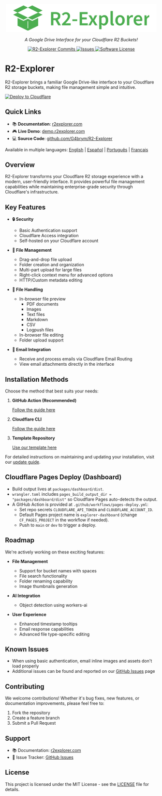 <div align="center">
  <a href="https://r2explorer.com/">
    <img src="https://raw.githubusercontent.com/G4brym/R2-explorer/refs/heads/main/packages/docs/public/assets/r2-explorer-logo.png" width="500" height="auto" alt="R2-Explorer"/>
  </a>
</div>

<p align="center">
    <em>A Google Drive Interface for your Cloudflare R2 Buckets!</em>
</p>

<p align="center">
    <a href="https://github.com/G4brym/R2-Explorer/commits/main" target="_blank">
      <img src="https://img.shields.io/github/commit-activity/m/G4brym/R2-Explorer?label=Commits&style=social" alt="R2-Explorer Commits">
    </a>
    <a href="https://github.com/G4brym/R2-Explorer/issues" target="_blank">
      <img src="https://img.shields.io/github/issues/G4brym/R2-Explorer?style=social" alt="Issues">
    </a>
    <a href="https://github.com/G4brym/R2-Explorer/blob/main/LICENSE" target="_blank">
      <img src="https://img.shields.io/badge/license-MIT-brightgreen.svg?style=social" alt="Software License">
    </a>
</p>

# R2-Explorer

R2-Explorer brings a familiar Google Drive-like interface to your Cloudflare R2 storage buckets, making file management simple and intuitive.

[![Deploy to Cloudflare](https://deploy.workers.cloudflare.com/button)](https://deploy.workers.cloudflare.com/?url=https://github.com/cloudflare/templates/tree/main/r2-explorer-template)

## Quick Links

- 📚 **Documentation**: [r2explorer.com](https://r2explorer.com)
- 🎮 **Live Demo**: [demo.r2explorer.com](https://demo.r2explorer.com)
- 💻 **Source Code**: [github.com/G4brym/R2-Explorer](https://github.com/G4brym/R2-Explorer)

Available in multiple languages:
[English](https://r2explorer.com) |
[Español](https://r2explorer-com.translate.goog/?_x_tr_sl=en&_x_tr_tl=es) |
[Português](https://r2explorer-com.translate.goog/?_x_tr_sl=en&_x_tr_tl=pt-PT) |
[Français](https://r2explorer-com.translate.goog/?_x_tr_sl=en&_x_tr_tl=fr)

## Overview

R2-Explorer transforms your Cloudflare R2 storage experience with a modern, user-friendly interface. It provides powerful file management capabilities while maintaining enterprise-grade security through Cloudflare's infrastructure.

## Key Features

- **🔒 Security**
  - Basic Authentication support
  - Cloudflare Access integration
  - Self-hosted on your Cloudflare account

- **📁 File Management**
  - Drag-and-drop file upload
  - Folder creation and organization
  - Multi-part upload for large files
  - Right-click context menu for advanced options
  - HTTP/Custom metadata editing

- **👀 File Handling**
  - In-browser file preview
    - PDF documents
    - Images
    - Text files
    - Markdown
    - CSV
    - Logpush files
  - In-browser file editing
  - Folder upload support

- **📧 Email Integration**
  - Receive and process emails via Cloudflare Email Routing
  - View email attachments directly in the interface

## Installation Methods

Choose the method that best suits your needs:

1. **GitHub Action (Recommended)**

   [Follow the guide here](https://r2explorer.com/getting-started/creating-a-new-project/#1st-method-github-action-recommended)

2. **Cloudflare CLI**

   [Follow the guide here](https://r2explorer.com/getting-started/creating-a-new-project/#2nd-method-create-cloudflare)

3. **Template Repository**

   [Use our template here](https://github.com/G4brym/R2-Explorer/tree/main/template)

For detailed instructions on maintaining and updating your installation, visit our [update guide](https://r2explorer.com/getting-started/updating-your-project/).

## Cloudflare Pages Deploy (Dashboard)

- Build output lives at `packages/dashboard/dist`.
- `wrangler.toml` includes `pages_build_output_dir = "packages/dashboard/dist"` so Cloudflare Pages auto-detects the output.
- A GitHub Action is provided at `.github/workflows/pages-deploy.yml`:
  - Set repo secrets `CLOUDFLARE_API_TOKEN` and `CLOUDFLARE_ACCOUNT_ID`.
  - Default Pages project name is `explorer-dashboard` (change `CF_PAGES_PROJECT` in the workflow if needed).
  - Push to `main` or `dev` to trigger a deploy.

## Roadmap

We're actively working on these exciting features:

- **File Management**
  - Support for bucket names with spaces
  - File search functionality
  - Folder renaming capability
  - Image thumbnails generation

- **AI Integration**
  - Object detection using workers-ai

- **User Experience**
  - Enhanced timestamp tooltips
  - Email response capabilities
  - Advanced file type-specific editing

## Known Issues

- When using basic authentication, email inline images and assets don't load properly
- Additional issues can be found and reported on our [GitHub Issues](https://github.com/G4brym/R2-Explorer/issues) page

## Contributing

We welcome contributions! Whether it's bug fixes, new features, or documentation improvements, please feel free to:

1. Fork the repository
2. Create a feature branch
3. Submit a Pull Request

## Support

- 📚 Documentation: [r2explorer.com](https://r2explorer.com)
- 🐛 Issue Tracker: [GitHub Issues](https://github.com/G4brym/R2-Explorer/issues)

## License

This project is licensed under the MIT License - see the [LICENSE](LICENSE) file for details.
